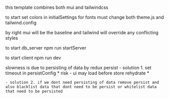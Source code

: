 this template combines both mui and tailwindcss

to start set colors in initialSettings
for fonts must change both theme.js and tailwind.config

by right mui will be the baseline and tailwind will override any conflicting styles


to start db_server
npm run startServer

to start client 
npm run dev

slowness is due to persisting of data by redux persist
    - solution 1. set timeout in persistConfig
        * risk - ui may load before store rehydrate *

    - solution 2. if we dont need persisting of data remove persist and also blacklist data that dont need to be persist or whitelist data that need to be persisted 